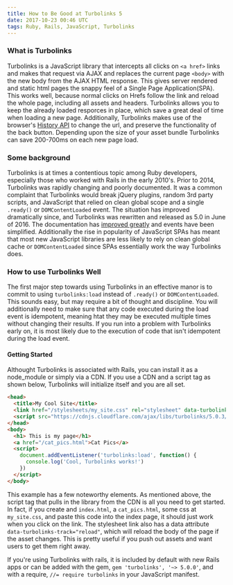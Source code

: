 ```yaml
---
title: How to Be Good at Turbolinks 5
date: 2017-10-23 00:46 UTC
tags: Ruby, Rails, JavaScript, Turbolinks
---
```


### What is Turbolinks

Turbolinks is a JavaScript library that intercepts all clicks on `<a href>` links and makes that request via AJAX and replaces the current page `<body>` with the new body from the AJAX HTML response. This gives server rendered and static html pages the snappy feel of a Single Page Application(SPA). This works well, because normal clicks on Hrefs follow the link and reload the whole page, including all assets and headers. Turbolinks allows you to keep the already loaded resporces in place, which save a great deal of time when loading a new page. Additionally, Turbolinks makes use of the browser's [History API](https://developer.mozilla.org/en-US/docs/Web/API/History) to change the url, and preserve the functionality of the back button. Depending upon the size of your asset bundle Turbolinks can save 200-700ms on each new page load.

### Some background

Turbolinks is at times a contentious topic among Ruby developers, especially those who worked with
Rails in the early 2010's. Prior to 2014, Turbolinks was rapidly changing and poorly documented. It was a common complaint that Turbolinks would break jQuery plugins, random 3rd party scripts, and JavaScript that relied on clean global scope and a single `.ready()` or `DOMContentLoaded` event. 
The situation has improved dramatically since, and Turbolinks was rewritten and released as 5.0 in June of 2016. The documentation has [improved greatly](https://github.com/turbolinks/turbolinks/tree/v5.0.3#turbolinks) and events have been simplified. Additionally the rise in popularity of JavaScript SPAs has meant that most new JavaScript libraries 
are less likely to rely on clean global cache or `DOMContentLoaded` since SPAs essentially work the
way Turbolinks does.

### How to use Turbolinks Well

The first major step towards using Turbolinks in an effective manor is to commit to using `turbolinks:load` instead of `.ready()` or `DOMContentLoaded`. This sounds easy, but may require a bit of thought and discipline. You will additionally need to make sure that any code executed during the load event is idempotent, meaning htat they may be executed multiple times without changing their results. If you run into a problem with Turbolinks early on, it is most likely due to the execution of code that isn't idempotent during the load event.

#### Getting Started

Althought Turbolinks is associated with Rails, you can install it as a node_module or simply via a
CDN. If you use a CDN and a script tag as shown below, Turbolinks will initialize itself and you are
all set.

```html
<head>
  <title>My Cool Site</title>
  <link href="/stylesheets/my_site.css" rel="stylesheet" data-turbolinks-track="reload">
  <script src="https://cdnjs.cloudflare.com/ajax/libs/turbolinks/5.0.3/turbolinks.js"></script>
</head>
<body>
  <h1> This is my page</h1>
  <a href="/cat_pics.html">Cat Pics</a>
  <script>
    document.addEventListener('turbolinks:load', function() {
      console.log('Cool, Turbolinks works!')
    })
  </script>
</body>
```

This example has a few noteworthy elements. As mentioned above, the script tag that pulls in the library from the CDN is all you need to get started. In fact, if you create and `index.html`, a `cat_pics.html`, some css at `my_site.css`, and paste this code into the index page, it should just work when you click on the link. The stylesheet link also has a data attribute `data-turbolinks-track="reload"`, which will reload the body of the page if the asset changes. This is pretty useful if you push out assets and want users to get them right away.

If you're using Turbolinks with rails, it is included by default with new Rails apps or can be added with the gem, `gem 'turbolinks', '~> 5.0.0'`, and with a require, `//= require turbolinks` in your JavaScript manifest.
